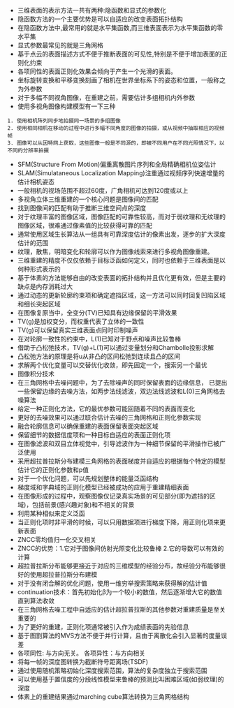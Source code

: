 - 三维表面的表示方法一共有两种:隐函数和显式的参数化
- 隐函数方法的一个主要优势是可以自适应的改变表面拓扑结构
- 在隐函数方法中,最常用的就是水平集函数,而三维表面表示为水平集函数的零水平集
- 显式参数最常见的就是三角网格
- 基于点云的表面描述方式不便于推断表面的可见性,特别是不便于增加表面的正则化约束
- 各项同性的表面正则化效果会倾向于产生一个光滑的表面。
- 坐标旋转变换和平移变换刻画了相机在世界坐标系下的姿态和位置，一般称之为外参数
- 对于多幅不同视角图像，在重建之前，需要估计多组相机内外参数
- 使用多视角图像构建模型有一下三种
```
1. 使用相机阵列同步地拍摄同一场景的多组图像
2. 使用相同相机在移动的过程中进行多幅不同角度的图像的拍摄，或从视频中抽取相应的视频帧
3. 图像可以从因特网上获取，这些图像一般是不同源的，即被不同用户在不同光照情况下，以不同的分辨率拍摄
```

- SFM(Structure From Motion)偏重离散图片序列和全局精确相机位姿估计
- SLAM(Simulataneous Localization Mapping)注重通过视频序列快速增量的估计相机姿态
- 一般相机的视场范围不超过60度，广角相机可达到120度或以上
- 多视角立体三维重建的一个核心问题是图像间的匹配
- 找到图像间的匹配有助于推断三维空间点的深度
- 对于纹理丰富的图像区域，图像匹配的可靠性较高，而对于弱纹理和无纹理的图像区域，很难通过像素值的比较获得可靠的匹配
- 通常使用区域生长算法从一组具有可靠深度估计的像素出发，逐步的扩大深度估计的范围
- 纹理，散焦，明暗变化和轮廓可以作为图像线索来进行多视角图像重建。
- 三维重建的精度不仅仅依赖于目标泛函如何定义，同时也依赖于三维表面是以何种形式表示的
- 基于体素的方法能够自由的改变表面的拓扑结构并且优化更有效，但是主要的缺点是内存消耗过大
- 通过动态的更新轮廓约束项和确定遮挡区域，这一方法可以同时回复凹陷区域和细长突起区域
- 在图像复原当中，全变分(TV)已知具有边缘保留的平滑效果
- TV(g)是加权变分，而权重代表了立体的一致性
- TV(g)可以保留真实三维表面点同时印制噪声
- 在对轮廓一致性的约束中，L(1)已知对于野点和噪声比较鲁棒
- 借助于凸松弛技术，TV(g)+L(1)可以通过变量划分和Chambolle投影求解
- 凸松弛方法的原理是将u从非凸的区间松弛到连续且凸的区间
- 求解两个优化变量可以交替优化收敛，即先固定一个，搜索另一个最优
- 图像积分技术
- 在三角网格中去噪问题中，为了去除噪声的同时保留表面的边缘信息， 已提出一些保留边缘的去噪方法，如两步法线滤波，双边法线滤波和L(0)三角网格去噪算法
- 给定一种正则化方法，它的最优参数可能回随着不同的表面而变化
- 更好的去噪效果可以通过联合估计去噪的三角网格和正则化参数实现
- 融合轮廓信息可以确保重建的表面保留表面突起区域
- 保留细节的数据信度项和一种目标自适应的表面正则化项
- 在图像滤波和双目立体视觉中，引导滤波作为一种细节保留的平滑操作已被广泛使用
- 采用超拉普拉斯分布建模三角网格的表面梯度并自适应的根据每个特定的模型估计它的正则化参数和p值
- 对于一个优化问题，可以先规划整体的能量泛函结构
- 梯度域和字典域的正则化模型已经被成功的应用于重建精细表面
- 在图像形成的过程中，观察图像仅记录真实场景的可见部分(即为遮挡的区域)，包括前景(感兴趣对象)和不相关的背景
- 利用某种相似来定义泛函
- 当正则化项时非平滑的时候，可以只用数据项进行梯度下降，用正则化项来更新表面
- ZNCC零均值归一化交叉相关
- ZNCC的优势：1.它对于图像间仿射光照变化比较鲁棒 2.它的导数可以有效的计算
- 超拉普拉斯分布能够更接近于对应的三维模型的经验分布，故经验分布能够很好的使用超拉普拉斯分布建模
- 对于没有闭合解的优化问题，使用一维穷举搜索策略来获得解的估计值
- continuation技术：首先初始化β为一个较小的数值，然后逐渐增大它的数值直到算法收敛
- 在三角网格去噪工程中自适应的估计超拉普拉斯的其他参数对重建质量是至关重要的
- 为了更好的重建，正则化项通常被引入作为成绩表面的先验信息
- 基于图割算法的MVS方法不便于并行计算，且由于离散化会引入显著的度量误差
- 各项同性: 与方向无关。 各项异性：与方向相关
- 将每一帧的深度图转换为截断符号距离场(TSDF)
- 通过使用随机策略初始化深度搜索范围，算法的复杂度独立于搜索范围
- 可以使用基于置信度的分段线性模型来鲁棒的预测比叫困难区域(如弱纹理)的深度
- 体素上的重建结果通过marching cube算法转换为三角网格结构
